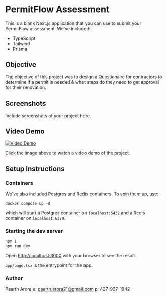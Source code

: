 # PermitFlow Assessment

This is a blank Next.js application that you can use to submit your PermitFlow assessment. We've included:

- TypeScript
- Tailwind
- Prisma

## Objective

The objective of this project was to design a Questionaire for contractors to determine if a permit is needed & what steps do they need to get approval for their renovation. 

## Screenshots

Include screenshots of your project here.

## Video Demo

[![Video Demo](https://placeholder.com/640x360)](https://www.youtube.com/watch?v=VIDEO_ID)

Click the image above to watch a video demo of the project.

## Setup Instructions

### Containers

We've also included Postgres and Redis containers. To spin them up, use:

```
docker compose up -d
```

which will start a Postgres container on `localhost:5432` and a Redis container on `localhost:6379`.

### Starting the dev server

```bash
npm i
npm run dev
```

Open [http://localhost:3000](http://localhost:3000) with your browser to see the result.

`app/page.tsx` is the entrypoint for the app.

### Author

Paarth Arora
e: paarth.arora21@gmail.com
p: 437-937-1942
